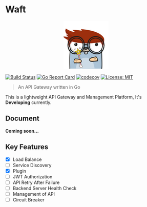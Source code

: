 # Waft

<p align="center">
  <img height="150" src="./logo.png"  alt="Waft" title="Waft">
</p>

[![Build Status](https://app.travis-ci.com/x-debug/waft.svg?branch=master)](https://app.travis-ci.com/x-debug/waft)
[![Go Report Card](https://goreportcard.com/badge/github.com/x-debug/waft)](https://goreportcard.com/report/github.com/x-debug/waft)
[![codecov](https://codecov.io/gh/x-debug/waft/branch/master/graph/badge.svg?token=IHVP92FLDV)](https://codecov.io/gh/x-debug/waft)
[![License: MIT](https://img.shields.io/badge/License-MIT-yellow.svg)](https://opensource.org/licenses/MIT)

> An API Gateway written in Go

This is a lightweight API Gateway and Management Platform, It's **Developing** currently.

## Document
**Coming soon...**

## Key Features
* [x] Load Balance
* [ ] Service Discovery
* [x] Plugin
* [ ] JWT Authorization
* [ ] API Retry After Failure
* [ ] Backend Server Health Check
* [ ] Management of API
* [ ] Circuit Breaker